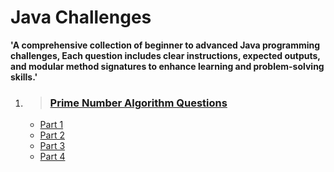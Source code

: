 # Java Challenges
**'A comprehensive collection of beginner to advanced Java programming challenges, Each question includes clear instructions, expected outputs, and modular method signatures to enhance learning and problem-solving skills.'**

1. > ### [Prime Number Algorithm Questions](./prime-number-check-algorithm)
    - [Part 1](./prime-number-check-algorithm/part-1)
    - [Part 2](./prime-number-check-algorithm/part-2)
    - [Part 3](./prime-number-check-algorithm/part-3)
    - [Part 4](./prime-number-check-algorithm/part-4)
